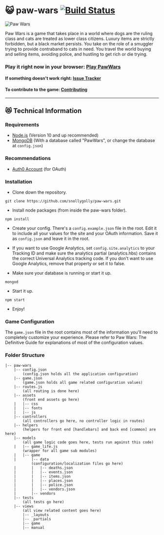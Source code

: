 # :smiley_cat: paw-wars [![Build Status](https://api.travis-ci.org/snollygolly/paw-wars.svg?branch=master)](https://travis-ci.org/snollygolly/paw-wars)

![Paw Wars](https://raw.githubusercontent.com/snollygolly/paw-wars/master/assets/img/paw-wars-logo.png)

Paw Wars is a game that takes place in a world where dogs are the ruling class and cats are treated as lower class citizens. Luxury items are strictly forbidden, but a black market persists. You take on the role of a smuggler trying to provide contraband to cats in need. You travel the world buying and selling items, avoiding police, and hustling to get rich or die trying.

### Play it right now in your browser: [Play PawWars](http://pawwars.evilmousestudios.com)

#### If something doesn't work right: [Issue Tracker](https://github.com/snollygolly/paw-wars/issues/new)
#### To contribute to the game: [Contributing](https://github.com/snollygolly/paw-wars/blob/master/.github/CONTRIBUTING.md)

---
## :heart_eyes_cat: Technical Information

### Requirements
* [Node.js](https://nodejs.org/en/) (Version 10 and up recommended)
* [MongoDB](https://www.mongodb.com/) (With a database called "PawWars", or change the database at `config.json`)

### Recommendations
* [Auth0 Account](https://auth0.com/) (for OAuth)

### Installation

* Clone down the repository.
```
git clone https://github.com/snollygolly/paw-wars.git
```

* Install node packages (from inside the paw-wars folder).
```
npm install
```

* Create your config.  There's a `config.example.json` file in the root.  Edit it to include all your values for the site and your OAuth information.  Save it as `config.json` and leave it in the root.

* If you want to use Google Analytics, set `config.site.analytics` to your Tracking ID and make sure the analytics partial (analytics.hbs) contains the correct Universal Analytics tracking code.  If you don't want to use Google Analytics, remove that property or set it to false.

* Make sure your database is running or start it up.
```
mongod
```

* Start it up.
```
npm start
```

* Enjoy!

### Game Configuration

The `game.json` file in the root contains most of the information you'll need to completely customize your experience.  Please refer to Paw Wars: The Definitive Guide for explanations of most of the configuration values.

### Folder Structure

```
|-- paw-wars
    |-- config.json
		(config.json holds all the application configuration)
    |-- game.json
		(game.json holds all game related configuration values)
    |-- routes.js
		(all routing is done here)
    |-- assets
		(front end assets go here)
    |   |-- css
    |   |-- fonts
    |   |-- js
    |-- controllers
		(all controllers go here, no controller logic in routes)
    |-- helpers
		(helpers for front end [handlebars] and back end [common] are here)
    |-- models
		(all game logic code goes here, tests run against this code)
    |   |-- game_life.js
		(wrapper for all game sub modules)
    |   |-- game
    |       |-- data
			(configuration/localization files go here)
    |       |   |-- deaths.json
    |       |   |-- events.json
    |       |   |-- items.json
    |       |   |-- places.json
    |       |   |-- police.json
    |       |   |-- vendors.json
    |       |-- vendors
    |-- tests
		(all tests go here)
    |-- views
		(all view related content goes here)
        |-- _layouts
        |-- _partials
        |-- game
        |-- manual
```
